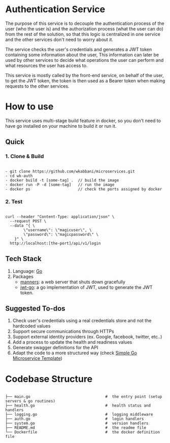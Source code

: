 # Authentication Service

The purpose of this service is to decouple the authentication process of the user (who the user is) and the authorization process (what the user can do) from the rest of the solution, so that this logic is centralized in one service and the other services don't need to worry about it.

The service checks the user's credentials and generates a JWT token containing some information about the user, This information can later be used by other services to decide what operations the user can perform and what resources the user has access to.

This service is mostly called by the front-end service, on behalf of the user, to get the JWT token, the token is then used as a Bearer token when making requests to the other services.

# How to use

This service uses multi-stage build feature in docker, so you don't need to have go installed on your machine to build it or run it.

## Quick

### 1. Clone & Build

```

- git clone https://github.com/wkabbani/microservices.git
- cd wk-auth
- docker build -t [some-tag] .  // build the image
- docker run -P -d [some-tag]   // run the image
- docker ps                     // check the ports assigned by docker

```

### 2. Test

```

curl --header "Content-Type: application/json" \
  --request POST \
  --data "{ \
        \"username\": \"magicuser\", \
        \"password\": \"magicpassword\" \
    }" \
  http://localhost:[the-port]/api/v1/login

```

## Tech Stack

1. Language: [Go](https://golang.org/)
2. Packages
   - [manners](https://github.com/braintree/manners): a web server that shuts down gracefully
   - [jwt-go](https://github.com/dgrijalva/jwt-go): a go implementation of JWT, used to generate the JWT token.

## Suggested To-dos

1. Check user's credentials using a real credentials store and not the hardcoded values
2. Support secure communications through HTTPs
3. Support external identity providers (ex. Google, facebook, twitter, etc..)
4. Add a process to update the health and readiness values
5. Generate swagger definitions for the API
6. Adapt the code to a more structured way (check [Simple Go Microservice Template](https://github.com/wkabbani/golang-samples/tree/master/go-microservice))

# Codebase Structure

```

├── main.go                                 #  the entry point (setup servers & go routines)
├── health.go                               #  health status and handlers
├── logging.go                              #  logging middleware
├── auth.go                                 #  login handlers
├── system.go                               #  version handlers
├── README.md                               #  the readme file
└── Dockerfile                              #  the docker definition file

```
